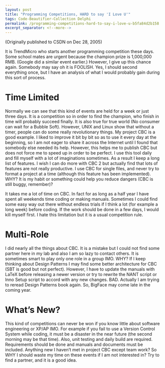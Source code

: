 ```yaml
---
layout: post
title: "Programming Competitions, HARD to say 'I Love U'"
tags: Code-Beautifier-Collection Delphi
permalink: /programming-competitions-hard-to-say-i-love-u-b5fa84d2b158
excerpt_separator: <!--more-->
---
```

(Originally published to CSDN on Dec 28, 2005)

It is TrendMicro who starts another programming competition these days. Some school mates are urgent because the champion prize is 1,000,000 RMB. (Google did a similar event earlier.) However, I give up this chance again. Somebody may say oh it is FOOLISH. Yes, I should second everything once, but I have an analysis of what I would probably gain during this sort of process.
<!--more-->

# Time Limited
Normally we can see that this kind of events are held for a week or just three days. It is a competition so in order to find the champion, who finish in time will probably succeed finally. It is also true for true world (No consumer can wait for a Bubble Soft). However, UNIX and Linux show that without a timer, people can do some really revolutionary things. My project CBC is a good example. I liked to improve it bit by bit so as to use it every day at the beginning, so I am not eager to share it across the Internet until I found that somebody else needed its help. However, this helps me to publish CBC but does not force me to speed up in order to be perfect. I use this tool daily and fill myself with a lot of imaginations sometimes. As a result I keep a long list of features. I wish I can do more with CBC 2 but actually find that lots of features are not really productive. I use CBC for single files, and never try to format a project at a time (although this feature has been implemented). WHY? It is my habit or something could help you reduce dangers (CBC is still buggy, remember)?

It takes me a lot of time on CBC. In fact for as long as a half year I have spent all weekends time coding or making manuals. Sometimes I could find some easy way out there without endless trials if I think a lot (for example a long week) before coding. If the work should be done in a few days, I would kill myself first. I hate this limitation but it is a usual competition rule.

# Multi-Role
I did nearly all the things about CBC. It is a mistake but I could not find some partner here in my lab and also I am so lazy to contact others. It is sometimes smart to play only one role in a group IMO. WHY? If I keep thinking about Design Patterns I may find some better architecture for CBC (SBT is good but not perfect). However, I have to update the manuals with LaTeX before releasing a newer version or try to rewrite the NANT script or Inno Setup script to accord with any new changes. BAD. Actually I am trying to reread Design Patterns book again. So, BigFace may come late in the coming year.

# What’s New?
This kind of competitions can never be won if you know little about software engineering or XP/AP IMO. For example if you fail to use a Version Control System while coding, it must be a disaster in the near future (the second morning may be that time). Also, unit testing and daily build are required. Requirements should be done and manuals and documents must be included. Anything new I haven’t met in project CBC except team work? So WHY I should waste my time on these events if I am not interested in? Try to find a partner, and it is a good idea.
